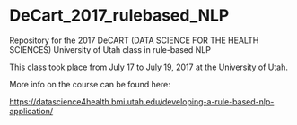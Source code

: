 # DeCart_2017_rulebased_NLP
Repository for the 2017 DeCART (DATA SCIENCE FOR THE HEALTH SCIENCES) University of Utah class in rule-based NLP

This class took place from July 17 to July 19, 2017 at the University of Utah.

More info on the course can be found here:

https://datascience4health.bmi.utah.edu/developing-a-rule-based-nlp-application/